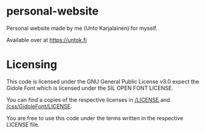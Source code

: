 # personal-website
Personal website made by me (Unto Karjalainen) for myself.

Available over at https://untok.fi

# Licensing
This code is licensed under the GNU General Public License v3.0 expect the Gidole Font which is licensed under the SIL OPEN FONT LICENSE.


You can find a copies of the respective licenses in [/LICENSE](https://github.com/untocodes/personal-website/blob/master/LICENSE) and [/css/GidoleFont/LICENSE](https://github.com/untocodes/personal-website/blob/master/css/GidoleFont/LICENSE).

You are free to use this code under the terms written in the respective LICENSE file.
